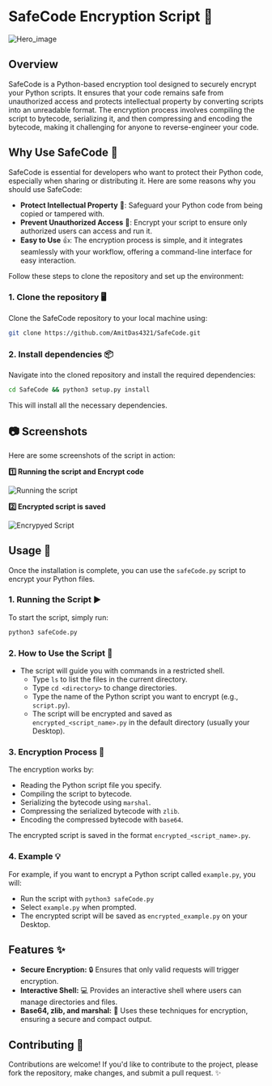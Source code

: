 # SafeCode Encryption Script 🔐

![Hero_image](https://i.ibb.co/yBVQ695t/Stackposts.png)

## Overview
SafeCode is a Python-based encryption tool designed to securely encrypt your Python scripts. It ensures that your code remains safe from unauthorized access and protects intellectual property by converting scripts into an unreadable format. The encryption process involves compiling the script to bytecode, serializing it, and then compressing and encoding the bytecode, making it challenging for anyone to reverse-engineer your code.

## Why Use SafeCode 🚀

SafeCode is essential for developers who want to protect their Python code, especially when sharing or distributing it. Here are some reasons why you should use SafeCode:
- **Protect Intellectual Property** 💼: Safeguard your Python code from being copied or tampered with.
- **Prevent Unauthorized Access** 🚫: Encrypt your script to ensure only authorized users can access and run it.
- **Easy to Use** 👍: The encryption process is simple, and it integrates seamlessly with your workflow, offering a command-line interface for easy interaction.

Follow these steps to clone the repository and set up the environment:

### 1. Clone the repository 🖥️

Clone the SafeCode repository to your local machine using:

```bash
git clone https://github.com/AmitDas4321/SafeCode.git
```

### 2. Install dependencies 📦

Navigate into the cloned repository and install the required dependencies:

```bash
cd SafeCode && python3 setup.py install
```

This will install all the necessary dependencies.

## 📷 Screenshots
Here are some screenshots of the script in action:

**1️⃣ Running the script and Encrypt code**

![Running the script](https://i.ibb.co/M5yLV1yC/Running-the-script-and-Encrypt-code.png)

**2️⃣ Encrypted script is saved**

![Encrypyed Script](https://i.ibb.co/ccmkTtNy/Encrypted-Script.png)


## Usage 🔧

Once the installation is complete, you can use the `safeCode.py` script to encrypt your Python files.

### 1. Running the Script ▶️

To start the script, simply run:

```bash
python3 safeCode.py
```

### 2. How to Use the Script 📝

- The script will guide you with commands in a restricted shell.
  - Type `ls` to list the files in the current directory.
  - Type `cd <directory>` to change directories.
  - Type the name of the Python script you want to encrypt (e.g., `script.py`).
  - The script will be encrypted and saved as `encrypted_<script_name>.py` in the default directory (usually your Desktop).

### 3. Encryption Process 🔐

The encryption works by:
- Reading the Python script file you specify.
- Compiling the script to bytecode.
- Serializing the bytecode using `marshal`.
- Compressing the serialized bytecode with `zlib`.
- Encoding the compressed bytecode with `base64`.

The encrypted script is saved in the format `encrypted_<script_name>.py`.

### 4. Example 💡

For example, if you want to encrypt a Python script called `example.py`, you will:
- Run the script with `python3 safeCode.py`
- Select `example.py` when prompted.
- The encrypted script will be saved as `encrypted_example.py` on your Desktop.

## Features ✨

- **Secure Encryption:** 🔒 Ensures that only valid requests will trigger encryption.
- **Interactive Shell:** 💻 Provides an interactive shell where users can manage directories and files.
- **Base64, zlib, and marshal:** 🔐 Uses these techniques for encryption, ensuring a secure and compact output.

## Contributing 🤝

Contributions are welcome! If you'd like to contribute to the project, please fork the repository, make changes, and submit a pull request. ✨
